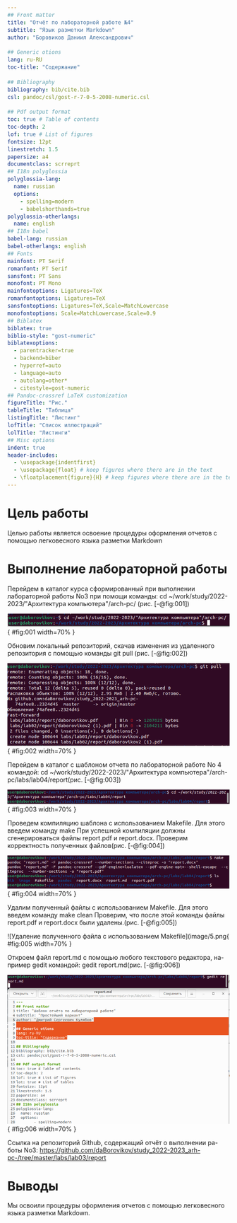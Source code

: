 ```yaml
---
## Front matter
title: "Отчёт по лабораторной работе №4"
subtitle: "Язык разметки Markdown"
author: "Боровиков Даниил Александрович"

## Generic otions
lang: ru-RU
toc-title: "Содержание"

## Bibliography
bibliography: bib/cite.bib
csl: pandoc/csl/gost-r-7-0-5-2008-numeric.csl

## Pdf output format
toc: true # Table of contents
toc-depth: 2
lof: true # List of figures
fontsize: 12pt
linestretch: 1.5
papersize: a4
documentclass: scrreprt
## I18n polyglossia
polyglossia-lang:
  name: russian
  options:
	- spelling=modern
	- babelshorthands=true
polyglossia-otherlangs:
  name: english
## I18n babel
babel-lang: russian
babel-otherlangs: english
## Fonts
mainfont: PT Serif
romanfont: PT Serif
sansfont: PT Sans
monofont: PT Mono
mainfontoptions: Ligatures=TeX
romanfontoptions: Ligatures=TeX
sansfontoptions: Ligatures=TeX,Scale=MatchLowercase
monofontoptions: Scale=MatchLowercase,Scale=0.9
## Biblatex
biblatex: true
biblio-style: "gost-numeric"
biblatexoptions:
  - parentracker=true
  - backend=biber
  - hyperref=auto
  - language=auto
  - autolang=other*
  - citestyle=gost-numeric
## Pandoc-crossref LaTeX customization
figureTitle: "Рис."
tableTitle: "Таблица"
listingTitle: "Листинг"
lofTitle: "Список иллюстраций"
lolTitle: "Листинги"
## Misc options
indent: true
header-includes:
  - \usepackage{indentfirst}
  - \usepackage{float} # keep figures where there are in the text
  - \floatplacement{figure}{H} # keep figures where there are in the text
---
```


# Цель работы

Целью работы является освоение процедуры оформления отчетов с помощью
легковесного языка разметки Markdown

# Выполнение лабораторной работы

Перейдем в каталог курса сформированный при выполнении лабораторной работы No3 при помощи команды: cd ~/work/study/2022-2023/"Архитектура компьютера"/arch-pc/ (рис. [-@fig:001])

![Переход в каталог курса сформированный при выполнении лабораторной работы No3](image/1.png){ #fig:001 width=70% }

Обновим локальный репозиторий, скачав изменения из удаленного репозитория с помощью команды
git pull (рис. [-@fig:002])

![Обновление локального репозиторий](image/2.png){ #fig:002 width=70% }

Перейдем в каталог с шаблоном отчета по лабораторной работе No 4 командой:
cd ~/work/study/2022-2023/"Архитектура
компьютера"/arch-pc/labs/lab04/report(рис. [-@fig:003])

![Переход в каталог с шаблоном отчета по лабораторной работе No 4](image/3.png){ #fig:003 width=70% }

Проведем компиляцию шаблона с использованием Makefile. Для этого
введем команду make 
При успешной компиляции должны сгенерироваться файлы report.pdf и
report.docx. Проверим корректность полученных файлов(рис. [-@fig:004])

![Компиляция шаблона](image/4.png){ #fig:004 width=70% }

Удалим полученный файлы с использованием Makefile. Для этого введем
команду make clean
Проверим, что после этой команды файлы report.pdf и report.docx были
удалены.(рис. [-@fig:005])

![Удаление полученного файла с использованием Makefile](image/5.png{ #fig:005 width=70% }

Откроем файл report.md c помощью любого текстового редактора, на-
пример gedit командой: gedit report.md(рис. [-@fig:006])

![Открытие файла report.md](image/6.png){ #fig:006 width=70% }

Ссылка на репозиторий Github, содержащий отчёт о выполнении ра-
боты No3: https://github.com/daBorovikov/study_2022-2023_arh-pc-/tree/master/labs/lab03/report

# Выводы

Мы освоили процедуры оформления отчетов с помощью легковесного языка разметки Markdown.


